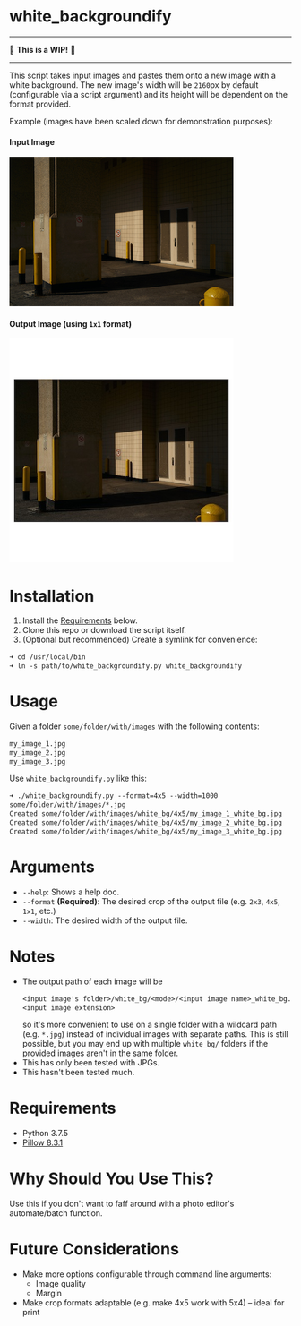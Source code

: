 # white_backgroundify

---

🚧 **This is a WIP!** 🚧

---

This script takes input images and pastes them onto a new image with a white background. The new image's width will be `2160`px by default (configurable via a script argument) and its height will be dependent on the format provided.

Example (images have been scaled down for demonstration purposes):

#### Input Image
![Input image](Images/shadows.jpg)

#### Output Image (using `1x1` format)
![Output image](Images/white_bg/shadows_white_bg.jpg)

# Installation

1. Install the [Requirements](#requirements) below.
2. Clone this repo or download the script itself.
3. (Optional but recommended) Create a symlink for convenience:
```
➜ cd /usr/local/bin
➜ ln -s path/to/white_backgroundify.py white_backgroundify
```

# Usage

Given a folder `some/folder/with/images` with the following contents:
```
my_image_1.jpg
my_image_2.jpg
my_image_3.jpg
```
Use `white_backgroundify.py` like this:
```
➜ ./white_backgroundify.py --format=4x5 --width=1000 some/folder/with/images/*.jpg
Created some/folder/with/images/white_bg/4x5/my_image_1_white_bg.jpg
Created some/folder/with/images/white_bg/4x5/my_image_2_white_bg.jpg
Created some/folder/with/images/white_bg/4x5/my_image_3_white_bg.jpg
```

# Arguments

* `--help`: Shows a help doc.
* `--format` **(Required)**: The desired crop of the output file (e.g. `2x3`, `4x5`, `1x1`, etc.)
* `--width`: The desired width of the output file.

# Notes

* The output path of each image will be
  ```
  <input image's folder>/white_bg/<mode>/<input image name>_white_bg.<input image extension>
  ```
  so it's more convenient to use on a single folder with a wildcard path (e.g. `*.jpg`) instead of individual images with separate paths. This is still possible, but you may end up with multiple  `white_bg/` folders if the provided images aren't in the same folder.
* This has only been tested with JPGs. 
* This hasn't been tested much.

# Requirements

* Python 3.7.5
* [Pillow 8.3.1](https://pypi.org/project/Pillow/8.3.1/)

# Why Should You Use This?

Use this if you don't want to faff around with a photo editor's automate/batch function.

# Future Considerations

* Make more options configurable through command line arguments:
  * Image quality
  * Margin
* Make crop formats adaptable (e.g. make 4x5 work with 5x4) – ideal for print
